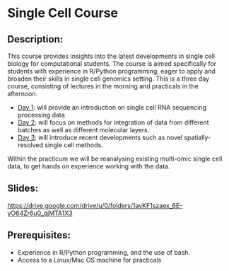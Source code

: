 # Single Cell Course

## Description:
This course provides insights into the latest developments in single cell biology for computational students. The course is aimed specifically for students with experience in R/Python programming, eager to apply and broaden their skills in single cell genomics setting. This is a three day course, consisting of lectures in the morning and practicals in the afternoon. 

- [Day 1](day1/):  will provide an introduction on single cell RNA sequencing processing data
- [Day 2](day2/):  will focus on methods for integration of data from different batches as well as different molecular layers. 
- [Day 3](day3/):    will introduce recent developments such as novel spatially-resolved single cell methods. 

Within the practicum we will be reanalysing existing multi-omic single cell data, to get hands on experience working with the data. 

## Slides:
 https://drive.google.com/drive/u/0/folders/1avKF1szaex_6E-yO64Zr6u0_qjMTA1X3
## Prerequisites:

* Experience in R/Python programming, and the use of bash.
* Access to a Linux/Mac OS machine for practicals

